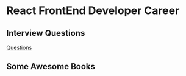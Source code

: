 # React FrontEnd Developer Career

## Interview Questions

[Questions](./InterviewQuestions/questions.md)

## Some Awesome Books
